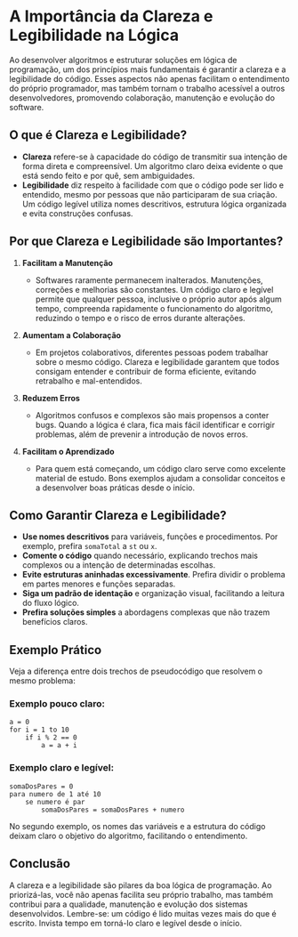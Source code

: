 
# A Importância da Clareza e Legibilidade na Lógica

Ao desenvolver algoritmos e estruturar soluções em lógica de programação, um dos princípios mais fundamentais é garantir a clareza e a legibilidade do código. Esses aspectos não apenas facilitam o entendimento do próprio programador, mas também tornam o trabalho acessível a outros desenvolvedores, promovendo colaboração, manutenção e evolução do software.

## O que é Clareza e Legibilidade?

- **Clareza** refere-se à capacidade do código de transmitir sua intenção de forma direta e compreensível. Um algoritmo claro deixa evidente o que está sendo feito e por quê, sem ambiguidades.
- **Legibilidade** diz respeito à facilidade com que o código pode ser lido e entendido, mesmo por pessoas que não participaram de sua criação. Um código legível utiliza nomes descritivos, estrutura lógica organizada e evita construções confusas.

## Por que Clareza e Legibilidade são Importantes?

1. **Facilitam a Manutenção**
   - Softwares raramente permanecem inalterados. Manutenções, correções e melhorias são constantes. Um código claro e legível permite que qualquer pessoa, inclusive o próprio autor após algum tempo, compreenda rapidamente o funcionamento do algoritmo, reduzindo o tempo e o risco de erros durante alterações.

2. **Aumentam a Colaboração**
   - Em projetos colaborativos, diferentes pessoas podem trabalhar sobre o mesmo código. Clareza e legibilidade garantem que todos consigam entender e contribuir de forma eficiente, evitando retrabalho e mal-entendidos.

3. **Reduzem Erros**
   - Algoritmos confusos e complexos são mais propensos a conter bugs. Quando a lógica é clara, fica mais fácil identificar e corrigir problemas, além de prevenir a introdução de novos erros.

4. **Facilitam o Aprendizado**
   - Para quem está começando, um código claro serve como excelente material de estudo. Bons exemplos ajudam a consolidar conceitos e a desenvolver boas práticas desde o início.

## Como Garantir Clareza e Legibilidade?

- **Use nomes descritivos** para variáveis, funções e procedimentos. Por exemplo, prefira `somaTotal` a `st` ou `x`.
- **Comente o código** quando necessário, explicando trechos mais complexos ou a intenção de determinadas escolhas.
- **Evite estruturas aninhadas excessivamente**. Prefira dividir o problema em partes menores e funções separadas.
- **Siga um padrão de identação** e organização visual, facilitando a leitura do fluxo lógico.
- **Prefira soluções simples** a abordagens complexas que não trazem benefícios claros.

## Exemplo Prático

Veja a diferença entre dois trechos de pseudocódigo que resolvem o mesmo problema:

### Exemplo pouco claro:
```pseudocode
a = 0
for i = 1 to 10
    if i % 2 == 0
        a = a + i
```

### Exemplo claro e legível:
```pseudocode
somaDosPares = 0
para numero de 1 até 10
    se numero é par
        somaDosPares = somaDosPares + numero
```

No segundo exemplo, os nomes das variáveis e a estrutura do código deixam claro o objetivo do algoritmo, facilitando o entendimento.

## Conclusão

A clareza e a legibilidade são pilares da boa lógica de programação. Ao priorizá-las, você não apenas facilita seu próprio trabalho, mas também contribui para a qualidade, manutenção e evolução dos sistemas desenvolvidos. Lembre-se: um código é lido muitas vezes mais do que é escrito. Invista tempo em torná-lo claro e legível desde o início.
```
